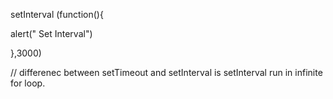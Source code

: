 setInterval (function(){

  alert(" Set Interval")
  
},3000)

// differenec between setTimeout and setInterval is setInterval run in infinite for loop.
